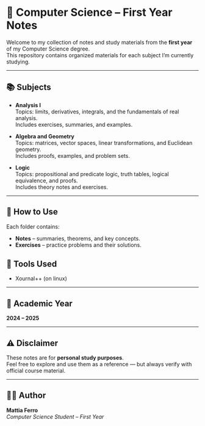 # 📘 Computer Science – First Year Notes

Welcome to my collection of notes and study materials from the **first year** of my Computer Science degree.  
This repository contains organized materials for each subject I’m currently studying.

---

## 📚 Subjects

- **Analysis I**  
  Topics: limits, derivatives, integrals, and the fundamentals of real analysis.  
  Includes exercises, summaries, and examples.

- **Algebra and Geometry**  
  Topics: matrices, vector spaces, linear transformations, and Euclidean geometry.  
  Includes proofs, examples, and problem sets.

- **Logic**  
  Topics: propositional and predicate logic, truth tables, logical equivalence, and proofs.  
  Includes theory notes and exercises.

---

## 🧠 How to Use

Each folder contains:
- **Notes** – summaries, theorems, and key concepts.  
- **Exercises** – practice problems and their solutions.  

## 🧰 Tools Used

- Xournal++ (on linux)

---

## 📅 Academic Year
**2024 – 2025**

---

## ⚠️ Disclaimer
These notes are for **personal study purposes**.  
Feel free to explore and use them as a reference — but always verify with official course material.

---

## 🧑‍💻 Author
**Mattia Ferro**  
*Computer Science Student – First Year*
